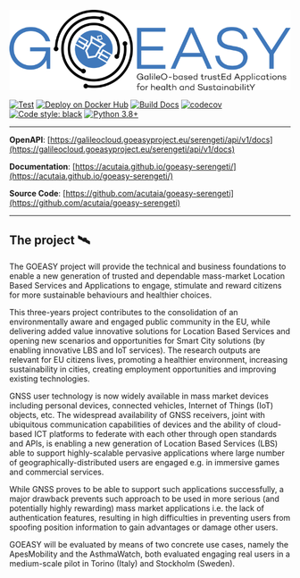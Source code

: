 ![image](https://raw.githubusercontent.com/acutaia/goeasy-serengeti/main/static/logo_full.png)

[![Test](https://github.com/acutaia/goeasy-serengeti/actions/workflows/test.yml/badge.svg)](https://github.com/acutaia/goeasy-serengeti/actions/workflows/test.yml)
[![Deploy on Docker Hub](https://github.com/acutaia/goeasy-serengeti/actions/workflows/docker_deployment.yml/badge.svg)](https://hub.docker.com/r/acutaia/goeasy-serengeti)
[![Build Docs](https://github.com/acutaia/goeasy-serengeti/actions/workflows/build_docs.yml/badge.svg)](https://github.com/acutaia/goeasy-serengeti/actions/workflows/build_docs.yml)
[![codecov](https://codecov.io/gh/acutaia/goeasy-serengeti/branch/main/graph/badge.svg?token=AD4AS9A8MV)](https://codecov.io/gh/acutaia/goeasy-serengeti)
[![Code style: black](https://img.shields.io/badge/code%20style-black-000000.svg)](https://github.com/psf/black)
[![Python 3.8+](https://img.shields.io/badge/python-3.8_|_3.9-blue.svg)](https://www.python.org/downloads/release)

---

**OpenAPI**: [https://galileocloud.goeasyproject.eu/serengeti/api/v1/docs](https://galileocloud.goeasyproject.eu/serengeti/api/v1/docs)

**Documentation**: [https://acutaia.github.io/goeasy-serengeti/](https://acutaia.github.io/goeasy-serengeti/)

**Source Code**: [https://github.com/acutaia/goeasy-serengeti](https://github.com/acutaia/goeasy-serengeti)

---
## **The project** 🛰

The GOEASY project will provide the technical and business foundations to enable a new generation of trusted and dependable mass-market Location Based Services and Applications to engage, stimulate and reward citizens for more sustainable behaviours and healthier choices.

This three-years project contributes to the consolidation of an environmentally aware and engaged public community in the EU, while delivering added value innovative solutions for Location Based Services and opening new scenarios and opportunities for Smart  City solutions (by enabling innovative LBS and IoT services). The research outputs are relevant for EU citizens lives, promoting a healthier environment, increasing sustainability in cities, creating employment opportunities and improving existing technologies.

GNSS user technology is now widely available in mass market devices including personal devices, connected vehicles, Internet of Things (IoT) objects, etc. The widespread availability of GNSS receivers, joint with ubiquitous communication capabilities of devices and the ability of cloud-based ICT platforms to federate with each other through open standards and APIs, is enabling a new generation of Location Based Services (LBS) able to support highly-scalable pervasive applications where large number of geographically-distributed users are engaged e.g. in immersive games and commercial services.

While GNSS proves to be able to support such applications successfully, a major drawback prevents such approach to be used in more serious (and potentially highly rewarding) mass market applications i.e. the lack of authentication features, resulting in high difficulties in preventing users from spoofing position information to gain advantages or damage other users.

GOEASY will be evaluated by means of two concrete use cases, namely the ApesMobility and the AsthmaWatch, both evaluated engaging real users in a medium-scale pilot in Torino (Italy) and Stockholm (Sweden).
